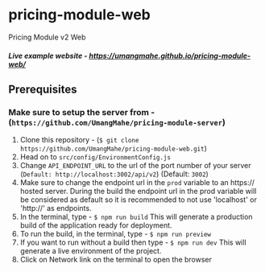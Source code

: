 # pricing-module-web

Pricing Module v2 Web

##### Live example website - https://umangmahe.github.io/pricing-module-web/

## Prerequisites

### Make sure to setup the server from - (`https://github.com/UmangMahe/pricing-module-server`)
1) Clone this repository - (`$ git clone https://github.com/UmangMahe/pricing-module-web.git`)
2) Head on to `src/config/EnvironmentConfig.js`
2) Change `API_ENDPOINT_URL` to the url of the port number of your server (`Default: http://localhost:3002/api/v2`) (Default: `3002`)
3) Make sure to change the endpoint url in the `prod` variable to an https:// hosted server. During the build the endpoint url in the prod variable will be considered as default so it is recommended to not use 'localhost' or 'http://' as endpoints.
4) In the terminal, type - `$ npm run build` This will generate a production build of the application ready for deployment.
5) To run the build, in the terminal, type - `$ npm run preview`
6) If you want to run without a build then type - `$ npm run dev` This will generate a live environment of the project.
7) Click on Network link on the terminal to open the browser




